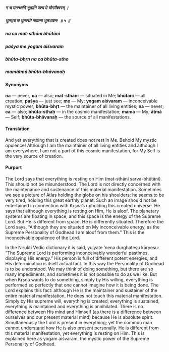 ##### न च मत्स्थानि भूतानि पश्य मे योगमैश्वरम् ।
##### भूतभृन्न च भूतस्थो ममात्मा भूतभावन: ॥ ५ ॥

##### na ca mat-sthāni bhūtāni
##### paśya me yogam aiśvaram
##### bhūta-bhṛn na ca bhūta-stho
##### mamātmā bhūta-bhāvanaḥ

#### Synonyms

**na** — never; **ca** — also; **mat**-**sthāni** — situated in Me; **bhūtāni** — all creation; **paśya** — just see; **me** — My; **yogam** **aiśvaram** — inconceivable mystic power; **bhūta**-**bhṛt** — the maintainer of all living entities; **na** — never; **ca** — also; **bhūta**-**sthaḥ** — in the cosmic manifestation; **mama** — My; **ātmā** — Self; **bhūta**-**bhāvanaḥ** — the source of all manifestations.

#### Translation

And yet everything that is created does not rest in Me. Behold My mystic opulence! Although I am the maintainer of all living entities and although I am everywhere, I am not a part of this cosmic manifestation, for My Self is the very source of creation.

#### Purport

The Lord says that everything is resting on Him (mat-sthāni sarva-bhūtāni). This should not be misunderstood. The Lord is not directly concerned with the maintenance and sustenance of this material manifestation. Sometimes we see a picture of Atlas holding the globe on his shoulders; he seems to be very tired, holding this great earthly planet. Such an image should not be entertained in connection with Kṛṣṇa’s upholding this created universe. He says that although everything is resting on Him, He is aloof. The planetary systems are floating in space, and this space is the energy of the Supreme Lord. But He is different from space. He is differently situated. Therefore the Lord says, “Although they are situated on My inconceivable energy, as the Supreme Personality of Godhead I am aloof from them.” This is the inconceivable opulence of the Lord.

In the Nirukti Vedic dictionary it is said, yujyate ’nena durghaṭeṣu kāryeṣu: “The Supreme Lord is performing inconceivably wonderful pastimes, displaying His energy.” His person is full of different potent energies, and His determination is itself actual fact. In this way the Personality of Godhead is to be understood. We may think of doing something, but there are so many impediments, and sometimes it is not possible to do as we like. But when Kṛṣṇa wants to do something, simply by His willing, everything is performed so perfectly that one cannot imagine how it is being done. The Lord explains this fact: although He is the maintainer and sustainer of the entire material manifestation, He does not touch this material manifestation. Simply by His supreme will, everything is created, everything is sustained, everything is maintained and everything is annihilated. There is no difference between His mind and Himself (as there is a difference between ourselves and our present material mind) because He is absolute spirit. Simultaneously the Lord is present in everything; yet the common man cannot understand how He is also present personally. He is different from this material manifestation, yet everything is resting on Him. This is explained here as yogam aiśvaram, the mystic power of the Supreme Personality of Godhead.